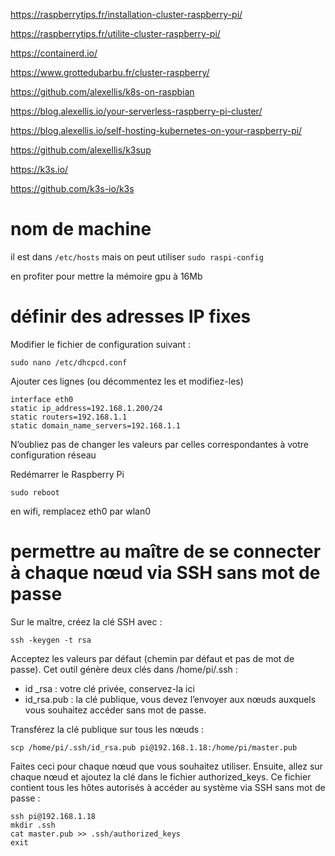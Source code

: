 https://raspberrytips.fr/installation-cluster-raspberry-pi/

https://raspberrytips.fr/utilite-cluster-raspberry-pi/

https://containerd.io/

https://www.grottedubarbu.fr/cluster-raspberry/

https://github.com/alexellis/k8s-on-raspbian

https://blog.alexellis.io/your-serverless-raspberry-pi-cluster/

https://blog.alexellis.io/self-hosting-kubernetes-on-your-raspberry-pi/

https://github.com/alexellis/k3sup

https://k3s.io/

https://github.com/k3s-io/k3s

# nom de machine

il est dans `/etc/hosts` mais on peut utiliser `sudo raspi-config`

en profiter pour mettre la mémoire gpu à 16Mb

# définir des adresses IP fixes

Modifier le fichier de configuration suivant :
```
sudo nano /etc/dhcpcd.conf
```
Ajouter ces lignes (ou décommentez les et modifiez-les)

```
interface eth0
static ip_address=192.168.1.200/24
static routers=192.168.1.1
static domain_name_servers=192.168.1.1
```

N’oubliez pas de changer les valeurs par celles correspondantes à votre configuration réseau

Redémarrer le Raspberry Pi
```
sudo reboot
```

en wifi, remplacez eth0 par wlan0

# permettre au maître de se connecter à chaque nœud via SSH sans mot de passe

Sur le maître, créez la clé SSH avec :
```
ssh -keygen -t rsa
```
Acceptez les valeurs par défaut (chemin par défaut et pas de mot de passe).
Cet outil génère deux clés dans /home/pi/.ssh :
- id _rsa : votre clé privée, conservez-la ici
- id_rsa.pub : la clé publique, vous devez l’envoyer aux nœuds auxquels vous souhaitez accéder sans mot de passe.

Transférez la clé publique sur tous les nœuds :
```
scp /home/pi/.ssh/id_rsa.pub pi@192.168.1.18:/home/pi/master.pub
```
Faites ceci pour chaque nœud que vous souhaitez utiliser.
Ensuite, allez sur chaque nœud et ajoutez la clé dans le fichier authorized_keys.
Ce fichier contient tous les hôtes autorisés à accéder au système via SSH sans mot de passe :
```
ssh pi@192.168.1.18
mkdir .ssh
cat master.pub >> .ssh/authorized_keys
exit
```

